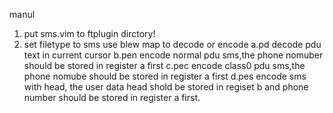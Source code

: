 manul
1. put sms.vim to ftplugin dirctory!
2. set filetype to sms
use blew map to decode or encode
a.<leader>pd   decode pdu text in current cursor 
b.<leader>pen  encode normal pdu sms,the phone nomuber should be stored in register a first
c.<leader>pec  encode class0 pdu sms,the phone nomube should be stored in register a first
d.<leader>pes  encode sms with head, the user data head shold be stored in regiset b and phone number should 
               be stored in register a first.
